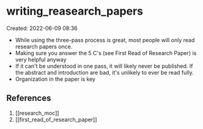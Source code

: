 # writing_reasearch_papers
Created: 2022-06-09 08:36

- While using the three-pass process is great, most people will only read research papers once.
- Making sure you answer the 5 C's (see First Read of Research Paper) is very helpful anyway
- If it can't be understood in one pass, it will likely never be published. If the abstract and introduction are bad, it's unlikely to ever be read fully.
- Organization in the paper is key

## References
1. [[research_moc]]
2. [[first_read_of_research_paper]]
